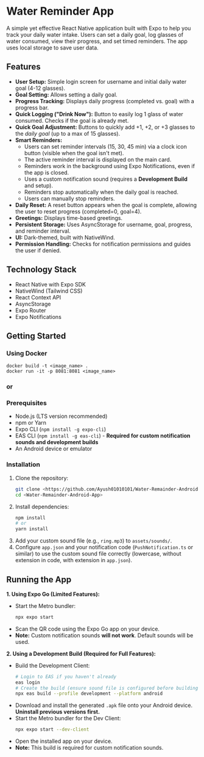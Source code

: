 # Water Reminder App

A simple yet effective React Native application built with Expo to help you track your daily water intake. Users can set a daily goal, log glasses of water consumed, view their progress, and set timed reminders. The app uses local storage to save user data.

## Features

* **User Setup:** Simple login screen for username and initial daily water goal (4-12 glasses).
* **Goal Setting:** Allows setting a daily goal.
* **Progress Tracking:** Displays daily progress (completed vs. goal) with a progress bar.
* **Quick Logging ("Drink Now"):** Button to easily log 1 glass of water consumed. Checks if the goal is already met.
* **Quick Goal Adjustment:** Buttons to quickly add +1, +2, or +3 glasses to the *daily goal* (up to a max of 15 glasses).
* **Smart Reminders:**
    * Users can set reminder intervals (15, 30, 45 min) via a clock icon button (visible when the goal isn't met).
    * The active reminder interval is displayed on the main card.
    * Reminders work in the background using Expo Notifications, even if the app is closed.
    * Uses a custom notification sound (requires a **Development Build** and setup).
    * Reminders stop automatically when the daily goal is reached.
    * Users can manually stop reminders.
* **Daily Reset:** A reset button appears when the goal is complete, allowing the user to reset progress (completed=0, goal=4).
* **Greetings:** Displays time-based greetings.
* **Persistent Storage:** Uses AsyncStorage for username, goal, progress, and reminder interval.
* **UI:** Dark-themed, built with NativeWind.
* **Permission Handling:** Checks for notification permissions and guides the user if denied.

## Technology Stack

* React Native with Expo SDK
* NativeWind (Tailwind CSS)
* React Context API
* AsyncStorage
* Expo Router
* Expo Notifications

## Getting Started

### Using Docker
    docker build -t <image_name> .
    docker run -it -p 8081:8081 <image_name>
### or
### Prerequisites

* Node.js (LTS version recommended)
* npm or Yarn
* Expo CLI (`npm install -g expo-cli`)
* EAS CLI (`npm install -g eas-cli`) - **Required for custom notification sounds and development builds**
* An Android device or emulator

### Installation

1.  Clone the repository:
    ```bash
    git clone <https://github.com/Ayush01010101/Water-Remainder-Android-App.git>
    cd <Water-Remainder-Android-App>
    ```
2.  Install dependencies:
    ```bash
    npm install
    # or
    yarn install
    ```
3.  Add your custom sound file (e.g., `ring.mp3`) to `assets/sounds/`.
4.  Configure `app.json` and your notification code (`PushNotification.ts` or similar) to use the custom sound file correctly (lowercase, without extension in code, with extension in `app.json`).

## Running the App

**1. Using Expo Go (Limited Features):**

* Start the Metro bundler:
    ```bash
    npx expo start
    ```
* Scan the QR code using the Expo Go app on your device.
* **Note:** Custom notification sounds **will not work**. Default sounds will be used.

**2. Using a Development Build (Required for Full Features):**

* Build the Development Client:
    ```bash
    # Login to EAS if you haven't already
    eas login
    # Create the build (ensure sound file is configured before building)
    npx eas build --profile development --platform android
    ```
* Download and install the generated `.apk` file onto your Android device. **Uninstall previous versions first.**
* Start the Metro bundler for the Dev Client:
    ```bash
    npx expo start --dev-client
    ```
* Open the installed app on your device.
* **Note:** This build is required for custom notification sounds.
